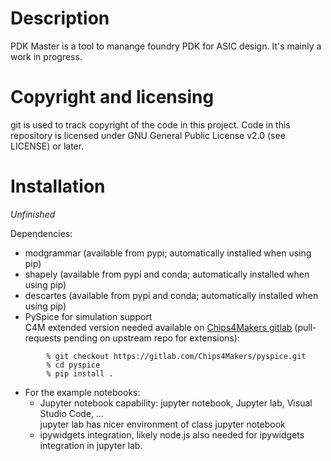 # Description

PDK Master is a tool to manange foundry PDK for ASIC design.
It's mainly a work in progress.

# Copyright and licensing

git is used to track copyright of the code in this project.
Code in this repository is licensed under GNU General Public License v2.0 (see LICENSE) or later.

# Installation

_Unfinished_

Dependencies:

- modgrammar (available from pypi; automatically installed when using pip)
- shapely (available from pypi and conda; automatically installed when using pip)
- descartes (available from pypi and conda; automatically installed when using pip)
- PySpice for simulation support  
  C4M extended version needed available on [Chips4Makers gitlab](https://gitlab.com/Chips4Makers/pyspice) (pull-requests pending on upstream repo for extensions):

```
        % git checkout https://gitlab.com/Chips4Makers/pyspice.git
        % cd pyspice
        % pip install .
```


- For the example notebooks:
    - Jupyter notebook capability: jupyter notebook, Jupyter lab, Visual Studio Code, ...  
      jupyter lab has nicer environment of class jupyter notebook
    - ipywidgets integration, likely node.js also needed for ipywidgets integration in jupyter lab.
